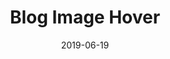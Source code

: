 ---
posttype: 'product'
slug: blog-image-hover
title: Blog Image Hover
date: 2019-06-19
id: 003
guid: 4b0dc149-3f9e-4693-b8d3-4314ce42fe71
price: 5
image: ./mongoose.jpg
description: Interactive scale for blog images on hover. Available for both Squarespace 7.0 & 7.1 official templates.

video: ./blogImageHover.mp4

---